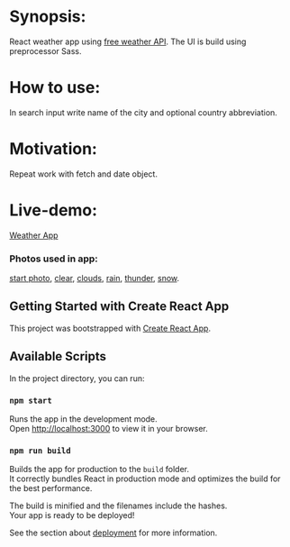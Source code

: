# Synopsis: 
React weather app using [free weather API](https://openweathermap.org/api). The UI is build using preprocessor Sass. 

# How to use: 
In search input write name of the city and optional country abbreviation.

# Motivation: 
Repeat work with fetch and date object. 

# Live-demo:
[Weather App](https://adrian-dzida.github.io/react-sass-weather-app/)

### Photos used in app:
[start photo](https://pixabay.com/pl/illustrations/niebo-ksi%c4%99%c5%bcyc-skyscape-583724/),
[clear](https://pixabay.com/pl/photos/niebieskie-niebo-s%c5%82o%c5%84ce-aureola-299764/),
[clouds](https://pixabay.com/pl/photos/niebo-chmury-%c5%9bwiat%c5%82o-s%c5%82oneczne-414199/),
[rain](https://pixabay.com/pl/photos/afryka%c5%84skim-niebem-afryka-niebo-4535907/),
[thunder](https://pixabay.com/pl/photos/piorun-b%c5%82yskawica-pogoda-burza-1905603/),
[snow](https://pixabay.com/pl/photos/zima-%c5%9bnieg-przezi%c4%99bienie-bia%c5%82y-260817/).



## Getting Started with Create React App

This project was bootstrapped with [Create React App](https://github.com/facebook/create-react-app).

## Available Scripts

In the project directory, you can run:

### `npm start`

Runs the app in the development mode.\
Open [http://localhost:3000](http://localhost:3000) to view it in your browser.

### `npm run build`

Builds the app for production to the `build` folder.\
It correctly bundles React in production mode and optimizes the build for the best performance.

The build is minified and the filenames include the hashes.\
Your app is ready to be deployed!

See the section about [deployment](https://facebook.github.io/create-react-app/docs/deployment) for more information.